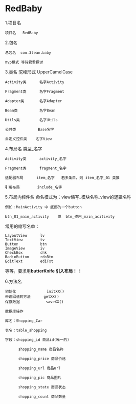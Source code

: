 # RedBaby 

1.项目名 

```
项目名   RedBaby   
```


2.包名 

```
总包名  com.3team.baby

mvp模式 等待君君探讨
```


3.类名  驼峰形式    UpperCamelCase

```
Activity类      名字Activity

Fragment类      名字Fragment

Adapter类       名字Adapter

Bean类          名字Bean

Utils类         名字Utils

公共类          Base名字

自定义控件类    名字View
```

4.布局名    类型_名字

```
Activity类      activity_名字

Fragment类      fragment_名字

适配器布局      item_名字   若多条目，则 item_名字_01 类推

引用布局        include_名字
```

5.布局内控件名  命名模式为：view缩写_模块名称_view的逻辑名称

```
例如：MainActivity 中 底部的一个button

btn_01_main_activity    或  btn_作用_main_acitivity
```
常用的缩写名单：

```
LayoutView      lv
TextView        tv
Button          btn
ImageView       iv
CheckBox        chk
RadioButton     rdoBtn
EditText        ediTxt
```
等等，要求用**butterKnife 引入布局**！！

6.方法名

```
初始化              initXX()
带返回值的方法      getXX()
保存数据            saveXX()

数据库操作

库名：Shopping_Car

表名：table_shopping

字段：shopping_id 商品id(唯一的)

      shopping_name 商品名称
    
      shopping_price 商品价格

      shopping_url 商品url

      shopping_pic 商品图片

      shopping_state 商品状态

      shopping_count 商品数量
